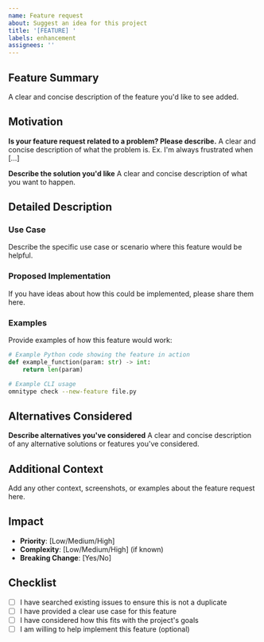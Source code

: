 ```yaml
---
name: Feature request
about: Suggest an idea for this project
title: '[FEATURE] '
labels: enhancement
assignees: ''
---
```


## Feature Summary

A clear and concise description of the feature you'd like to see added.

## Motivation

**Is your feature request related to a problem? Please describe.**
A clear and concise description of what the problem is. Ex. I'm always frustrated when [...]

**Describe the solution you'd like**
A clear and concise description of what you want to happen.

## Detailed Description

### Use Case

Describe the specific use case or scenario where this feature would be helpful.

### Proposed Implementation

If you have ideas about how this could be implemented, please share them here.

### Examples

Provide examples of how this feature would work:

```python
# Example Python code showing the feature in action
def example_function(param: str) -> int:
    return len(param)
```

```bash
# Example CLI usage
omnitype check --new-feature file.py
```

## Alternatives Considered

**Describe alternatives you've considered**
A clear and concise description of any alternative solutions or features you've considered.

## Additional Context

Add any other context, screenshots, or examples about the feature request here.

## Impact

- **Priority**: [Low/Medium/High]
- **Complexity**: [Low/Medium/High] (if known)
- **Breaking Change**: [Yes/No]

## Checklist

- [ ] I have searched existing issues to ensure this is not a duplicate
- [ ] I have provided a clear use case for this feature
- [ ] I have considered how this fits with the project's goals
- [ ] I am willing to help implement this feature (optional)